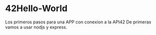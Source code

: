 # 42Hello-World
Los primeros pasos para una APP con conexion a la API42
De primeras vamos a usar nodjs y express.
